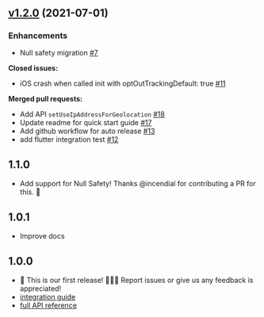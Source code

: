 #

## [v1.2.0](https://github.com/mixpanel/mixpanel-flutter/tree/v1.2.0) (2021-07-01)

### Enhancements

- Null safety migration [\#7](https://github.com/mixpanel/mixpanel-flutter/issues/7)

**Closed issues:**

- iOS crash when called init with optOutTrackingDefault: true [\#11](https://github.com/mixpanel/mixpanel-flutter/issues/11)

**Merged pull requests:**

- Add API `setUseIpAddressForGeolocation` [\#18](https://github.com/mixpanel/mixpanel-flutter/pull/18)
- Update readme for quick start guide [\#17](https://github.com/mixpanel/mixpanel-flutter/pull/17)
- Add github workflow for auto release [\#13](https://github.com/mixpanel/mixpanel-flutter/pull/13)
- add flutter integration test [\#12](https://github.com/mixpanel/mixpanel-flutter/pull/12)

## 1.1.0
* Add support for Null Safety! Thanks @incendial for contributing a PR for this. 🙏

## 1.0.1
* Improve docs

## 1.0.0
* 🚀 This is our first release!  🎉🎉🎉
    Report issues or give us any feedback is appreciated!
* [integration guide](https://developer.mixpanel.com/docs/flutter)
* [full API reference](https://mixpanel.github.io/mixpanel-flutter)

